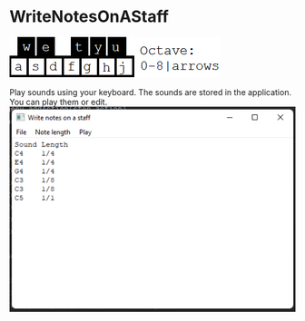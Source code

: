 # WriteNotesOnAStaff
![Control: a-j, octaves 0-8 or arrows](https://github.com/Gruszecki/WriteNotesOnAStaff/blob/master/control.png?raw=true)

Play sounds using your keyboard. The sounds are stored in the application. You can play them or edit.
![App](https://github.com/Gruszecki/WriteNotesOnAStaff/blob/master/app.png?raw=true)
